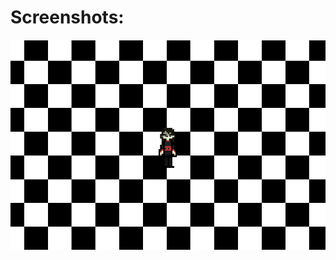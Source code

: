 # Screenshots:


![Image alt](https://github.com/Faynot/simple-player-and-animationGODOT3/blob/main/screen1.png)
